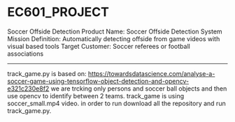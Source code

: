# EC601_PROJECT
Soccer Offside Detection
Product Name: 
     Soccer Offside Detection System
Mission Definition:
     Automatically detecting offside from game videos with visual based tools
Target Customer: 
     Soccer referees or football associations

------------------------------------------------------------------------------------------
track_game.py is based on:
            https://towardsdatascience.com/analyse-a-soccer-game-using-tensorflow-object-detection-and-opencv-e321c230e8f2
we are trcking only persons and soccer ball objects and then use opencv to identify between 2 teams.
track_game is using soccer_small.mp4 video.
in order to run download all the repository and run track_game.py. 
